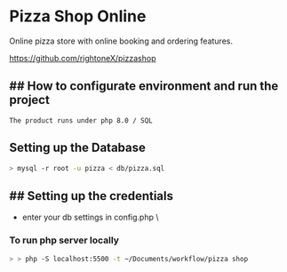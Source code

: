 # Pizza Shop Online 

Online pizza store with online booking and ordering features. 

https://github.com/rightoneX/pizzashop


## ## How to configurate environment and run the project

    The product runs under php 8.0 / SQL


## Setting up the Database

```sh
> mysql -r root -u pizza < db/pizza.sql
```

## ## Setting up the credentials

 - enter your db settings in config.php
\
### To run php server locally

```sh
> > php -S localhost:5500 -t ~/Documents/workflow/pizza shop
```